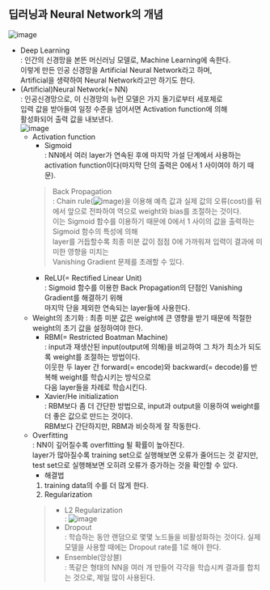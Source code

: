 ## 딥러닝과 Neural Network의 개념
![image](https://user-images.githubusercontent.com/55045082/91536644-f6c4c400-e94f-11ea-97de-9f304ec6c7a2.png)
* Deep Learning  
: 인간의 신경망을 본뜬 머신러닝 모델로, Machine Learning에 속한다.  
이렇게 만든 인공 신경망을 Artificial Neural Network라고 하며,  
Artificial을 생략하여 Neural Network라고만 하기도 한다.
* (Artificial)Neural Network(= NN)  
: 인공신경망으로, 이 신경망의 뉴런 모델은 가지 돌기로부터 세포체로  
입력 값을 받아들여 일정 수준을 넘어서면 Activation function에 의해  
활성화되어 출력 값을 내보낸다.  
![image](https://user-images.githubusercontent.com/55045082/91536757-2b388000-e950-11ea-8a3d-84c48d1461c2.png)
  * Activation function
    * Sigmoid  
    : NN에서 여러 layer가 연속된 후에 마지막 가설 단계에서 사용하는  
    activation function이다(마지막 단의 출력은 0에서 1 사이여야 하기 때문).
    > Back Propagation  
    : Chain rule(![image](https://user-images.githubusercontent.com/55045082/91537032-9a15d900-e950-11ea-8e82-7714977f748d.png))을 이용해 예측 값과 실제 값의 오류(cost)를 뒤에서 앞으로 전파하여 역으로 weight와 bias를 조절하는 것이다.  
    이는 Sigmoid 함수를 이용하기 때문에 0에서 1 사이의 값을 출력하는 Sigmoid 함수의 특성에 의해  
    layer를 거듭할수록 최종 미분 값이 점점 0에 가까워져 입력이 결과에 미미한 영향을 미치는  
    Vanishing Gradient 문제를 초래할 수 있다.
    * ReLU(= Rectified Linear Unit)  
    : Sigmoid 함수를 이용한 Back Propagation의 단점인 Vanishing Gradient를 해결하기 위해  
    마지막 단을 제외한 연속되는 layer들에 사용한다.
  * Weight의 초기화
  : 최종 미분 값은 weight에 큰 영향을 받기 때문에 적절한 weight의 초기 값을 설정하여야 한다.
    * RBM(= Restricted Boatman Machine)  
    : input과 재생산된 input(output에 의해)을 비교하여 그 차가 최소가 되도록 weight를 조절하는 방법이다.  
    이웃한 두 layer 간 forward(= encode)와 backward(= decode)를 반복해 weight를 학습시키는 방식으로  
    다음 layer들을 차례로 학습시킨다.
    * Xavier/He initialization  
    : RBM보다 좀 더 간단한 방법으로, input과 output을 이용하여 weight를 더 좋은 값으로 만드는 것이다.  
    RBM보다 간단하지만, RBM과 비슷하게 잘 작동한다.
  * Overfitting  
  : NN이 깊어질수록 overfitting 될 확률이 높아진다.  
  layer가 많아질수록 training set으로 실행해보면 오류가 줄어드는 것 같지만,  
  test set으로 실행해보면 오히려 오류가 증가하는 것을 확인할 수 있다.
    * 해결법  
    1. training data의 수를 더 많게 한다.
    2. Regularization
    > * L2 Regularization  
    : ![image](https://user-images.githubusercontent.com/55045082/91537586-8028c600-e951-11ea-9f0c-38e950365320.png)
    > * Dropout  
    : 학습하는 동안 랜덤으로 몇몇 노드들을 비활성화하는 것이다. 실제 모델을 사용할 때에는 Dropout rate를 1로 해야 한다.
    > * Ensemble(앙상블)  
    : 똑같은 형태의 NN을 여러 개 만들어 각각을 학습시켜 결과를 합치는 것으로, 제일 많이 사용된다.
